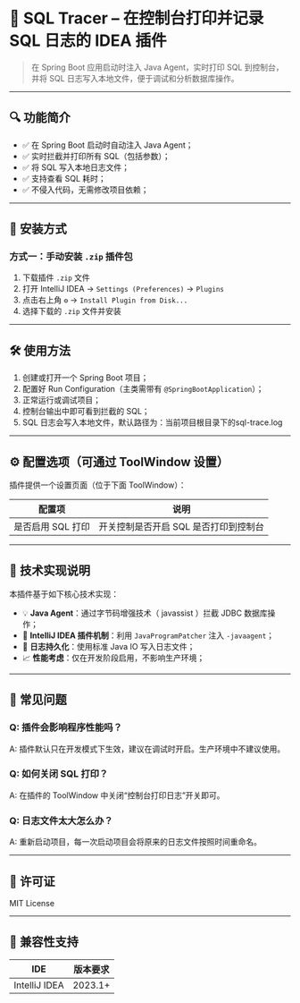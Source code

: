# 🧩 SQL Tracer – 在控制台打印并记录 SQL 日志的 IDEA 插件

> 在 Spring Boot 应用启动时注入 Java Agent，实时打印 SQL 到控制台，并将 SQL 日志写入本地文件，便于调试和分析数据库操作。

---

## 🔍 功能简介

- ✅ 在 Spring Boot 启动时自动注入 Java Agent；
- ✅ 实时拦截并打印所有 SQL（包括参数）；
- ✅ 将 SQL 写入本地日志文件；
- ✅ 支持查看 SQL 耗时；
- ✅ 不侵入代码，无需修改项目依赖；

---

## 🚀 安装方式

### 方式一：手动安装 `.zip` 插件包

1. 下载插件 `.zip` 文件
2. 打开 IntelliJ IDEA → `Settings (Preferences)` → `Plugins`
3. 点击右上角 `⚙️` → `Install Plugin from Disk...`
4. 选择下载的 `.zip` 文件并安装

---

## 🛠️ 使用方法

1. 创建或打开一个 Spring Boot 项目；
2. 配置好 Run Configuration（主类需带有 `@SpringBootApplication`）；
3. 正常运行或调试项目；
4. 控制台输出中即可看到拦截的 SQL；
5. SQL 日志会写入本地文件，默认路径为：当前项目根目录下的sql-trace.log
---

## ⚙️ 配置选项（可通过 ToolWindow 设置）

插件提供一个设置页面（位于下面 ToolWindow）：

| 配置项         | 说明                    |
|-------------|-----------------------|
| 是否启用 SQL 打印 | 开关控制是否开启 SQL 是否打印到控制台 |

---

## 🧠 技术实现说明

本插件基于如下核心技术实现：

- 💡 **Java Agent**：通过字节码增强技术（ javassist ）拦截 JDBC 数据库操作；
- 🧱 **IntelliJ IDEA 插件机制**：利用 `JavaProgramPatcher` 注入 `-javaagent`；
- 📁 **日志持久化**：使用标准 Java IO 写入日志文件；
- 📈 **性能考虑**：仅在开发阶段启用，不影响生产环境；

---

## 📌 常见问题

### Q: 插件会影响程序性能吗？
A: 插件默认只在开发模式下生效，建议在调试时开启。生产环境中不建议使用。

### Q: 如何关闭 SQL 打印？
A: 在插件的 ToolWindow 中关闭“控制台打印日志”开关即可。

### Q: 日志文件太大怎么办？
A: 重新启动项目，每一次启动项目会将原来的日志文件按照时间重命名。

---

## 📄 许可证

MIT License

---

## 🧪 兼容性支持

| IDE | 版本要求    |
|-----|---------|
| IntelliJ IDEA | 2023.1+ |


